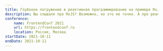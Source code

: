 ```yaml
---
title: Глубокое погружение в реактивное программирование на примере RxJS
description: Вы слышали про RxJS? Возможно, но это не точно. А про реактивное программирование? Скорее да. А вот про такую характеристику как «Реактивность» вы слышали наверняка! Но что это такое? Зачем это нужно? Кому это может быть полезным? На этом воркшопе я отвечу на эти вопросы, а так же научу вас этим пользоваться! Погружаемся в реактивщину :)
conference:
    name: FrontendConf 2021
    url: https://frontendconf.ru
    location: Россия, Москва
startDate: 2021-10-11
endDate: 2021-10-11
---
```

